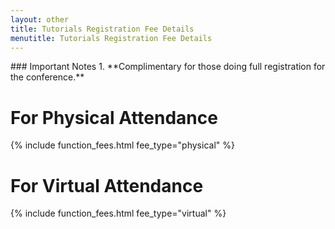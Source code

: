 ```yaml
---
layout: other
title: Tutorials Registration Fee Details
menutitle: Tutorials Registration Fee Details
---
```



<div markdown=1 class="bd-callout bd-callout-info">
### Important Notes
1. **Complimentary for those doing full registration for the conference.**
</div>

<a id="physical"></a>
# For Physical Attendance

<!-- <b class="highlight-text">**All the fees are excluding GST. Additional GST@18% will be added at the payment page.</b> -->

{% include function_fees.html fee_type="physical" %}

<a id="virtual"></a>
# For Virtual Attendance

<!-- <b class="highlight-text">**All the fees are excluding GST. Additional GST@18% will be added at the payment page.</b> -->

{% include function_fees.html fee_type="virtual" %}

